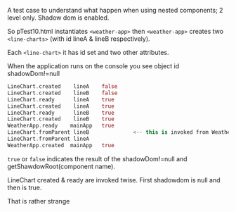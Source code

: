 A test case to understand what happen when using nested components; 2 level only. Shadow dom is enabled.


So pTest10.html instantiates ```<weather-app>``` then ```<weather-app>``` creates two ```<line-charts>``` 
(with id lineA & lineB respectively).

Each ```<line-chart>``` it has id set and two other attributes.

When the application runs on the console you see object id shadowDom!=null
```dart
LineChart.created 	 lineA    false 
LineChart.created 	 lineB 	  false 
LineChart.ready 	 lineA 	  true    
LineChart.created 	 lineA    true  
LineChart.ready 	 lineB    true
LineChart.created 	 lineB    true
WeatherApp.ready   	mainApp   true
LineChart.fromParent lineB              <-- this is invoked from WeatherApp class
LineChart.fromParent lineA
WeatherApp.created  mainApp   true
```
```true``` or ```false``` indicates the result of the shadowDom!=null and getShawdowRoot(component name).

LineChart created & ready are invoked twise. First shadowdom is null and then is true. 

That is rather strange 

